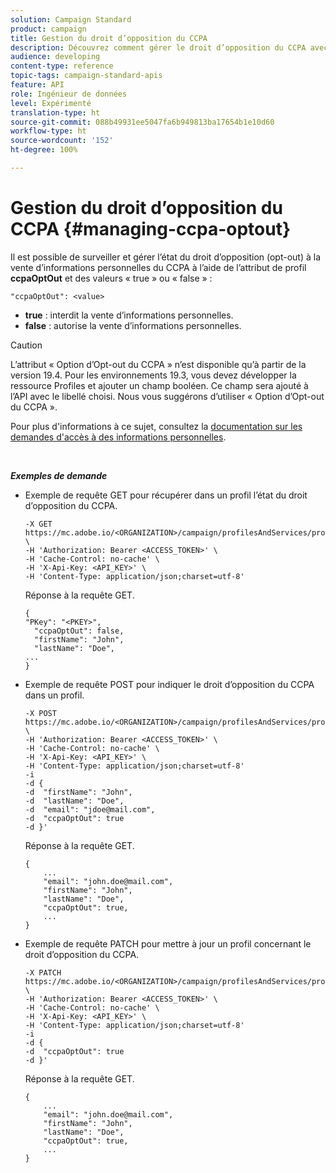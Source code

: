```yaml
---
solution: Campaign Standard
product: campaign
title: Gestion du droit d’opposition du CCPA
description: Découvrez comment gérer le droit d’opposition du CCPA avec les API
audience: developing
content-type: reference
topic-tags: campaign-standard-apis
feature: API
role: Ingénieur de données
level: Expérimenté
translation-type: ht
source-git-commit: 088b49931ee5047fa6b949813ba17654b1e10d60
workflow-type: ht
source-wordcount: '152'
ht-degree: 100%

---
```



# Gestion du droit d’opposition du CCPA {#managing-ccpa-optout}

Il est possible de surveiller et gérer l’état du droit d’opposition (opt-out) à la vente d’informations personnelles du CCPA à l’aide de l’attribut de profil **ccpaOptOut** et des valeurs « true » ou « false » :

`"ccpaOptOut": <value>`

* **true** : interdit la vente d’informations personnelles.
* **false** : autorise la vente d’informations personnelles.

>[!CAUTION]
>
>L’attribut « Option d’Opt-out du CCPA » n’est disponible qu’à partir de la version 19.4. Pour les environnements 19.3, vous devez développer la ressource Profiles et ajouter un champ booléen. Ce champ sera ajouté à l’API avec le libellé choisi. Nous vous suggérons d’utiliser « Option d’Opt-out du CCPA ».
>
>Pour plus d&#39;informations à ce sujet, consultez la [documentation sur les demandes d&#39;accès à des informations personnelles](../../start/using/privacy-requests.md#sale-of-personal-information-ccpa).

<br/>

***Exemples de demande***

* Exemple de requête GET pour récupérer dans un profil l’état du droit d’opposition du CCPA.

   ```
   -X GET https://mc.adobe.io/<ORGANIZATION>/campaign/profilesAndServices/profile/<PKEY> \
   -H 'Authorization: Bearer <ACCESS_TOKEN>' \
   -H 'Cache-Control: no-cache' \
   -H 'X-Api-Key: <API_KEY>' \
   -H 'Content-Type: application/json;charset=utf-8'
   ```

   Réponse à la requête GET.

   ```
   {
   "PKey": "<PKEY>",
     "ccpaOptOut": false,
     "firstName": "John",
     "lastName": "Doe",
   ...
   }
   ```

* Exemple de requête POST pour indiquer le droit d’opposition du CCPA dans un profil.

   ```
   -X POST https://mc.adobe.io/<ORGANIZATION>/campaign/profilesAndServices/profile/ \
   -H 'Authorization: Bearer <ACCESS_TOKEN>' \
   -H 'Cache-Control: no-cache' \
   -H 'X-Api-Key: <API_KEY>' \
   -H 'Content-Type: application/json;charset=utf-8'
   -i
   -d {
   -d  "firstName": "John",
   -d  "lastName": "Doe",
   -d  "email": "jdoe@mail.com",
   -d  "ccpaOptOut": true
   -d }'
   ```

   Réponse à la requête GET.

   ```
   {
       ...
       "email": "john.doe@mail.com",
       "firstName": "John",
       "lastName": "Doe",
       "ccpaOptOut": true,
       ...
   }
   ```

* Exemple de requête PATCH pour mettre à jour un profil concernant le droit d’opposition du CCPA.

   ```
   -X PATCH https://mc.adobe.io/<ORGANIZATION>/campaign/profilesAndServices/profile/<PKEY> \
   -H 'Authorization: Bearer <ACCESS_TOKEN>' \
   -H 'Cache-Control: no-cache' \
   -H 'X-Api-Key: <API_KEY>' \
   -H 'Content-Type: application/json;charset=utf-8'
   -i
   -d {
   -d  "ccpaOptOut": true
   -d }'
   ```

   Réponse à la requête GET.

   ```
   {
       ...
       "email": "john.doe@mail.com",
       "firstName": "John",
       "lastName": "Doe",
       "ccpaOptOut": true,
       ...
   }
   ```
